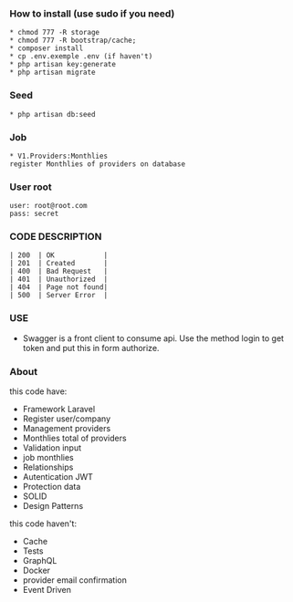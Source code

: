### How to install (use sudo if you need)
```
* chmod 777 -R storage
* chmod 777 -R bootstrap/cache;
* composer install
* cp .env.exemple .env (if haven't)
* php artisan key:generate
* php artisan migrate
```

### Seed
```
* php artisan db:seed
```

### Job
```
* V1.Providers:Monthlies  
register Monthlies of providers on database
```
### User root
```
user: root@root.com
pass: secret
```

### CODE DESCRIPTION
````
| 200  | OK            | 
| 201  | Created       | 
| 400  | Bad Request   | 
| 401  | Unauthorized  |
| 404  | Page not found|
| 500  | Server Error  |
````

### USE
* Swagger is a front client to consume api. Use the method 
login to get token and put this in form authorize.

### About
this code have:
* Framework Laravel
* Register user/company
* Management providers
* Monthlies total of providers
* Validation input
* job monthlies
* Relationships
* Autentication JWT
* Protection data
* SOLID
* Design Patterns

this code haven't: 
* Cache
* Tests
* GraphQL
* Docker
* provider email confirmation
* Event Driven 
